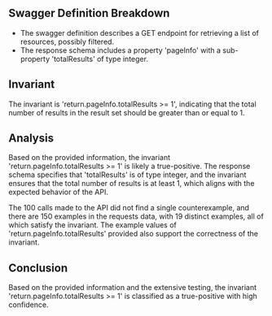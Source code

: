 ## Swagger Definition Breakdown
- The swagger definition describes a GET endpoint for retrieving a list of resources, possibly filtered.
- The response schema includes a property 'pageInfo' with a sub-property 'totalResults' of type integer.

## Invariant
The invariant is 'return.pageInfo.totalResults >= 1', indicating that the total number of results in the result set should be greater than or equal to 1.

## Analysis
Based on the provided information, the invariant 'return.pageInfo.totalResults >= 1' is likely a true-positive. The response schema specifies that 'totalResults' is of type integer, and the invariant ensures that the total number of results is at least 1, which aligns with the expected behavior of the API.

The 100 calls made to the API did not find a single counterexample, and there are 150 examples in the requests data, with 19 distinct examples, all of which satisfy the invariant. The example values of 'return.pageInfo.totalResults' provided also support the correctness of the invariant.

## Conclusion
Based on the provided information and the extensive testing, the invariant 'return.pageInfo.totalResults >= 1' is classified as a true-positive with high confidence.
